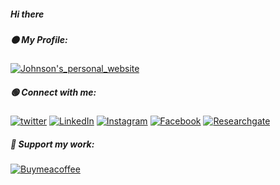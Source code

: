 
##### Hi there

##### 🟠 My Profile:

[![Johnson's_personal_website][Johnson's_personal_website-shield]][Johnson's_personal_website-url]

##### 🟢 Connect with me:

[![twitter][twitter-shield]][twitter-url]
[![LinkedIn][linkedin-shield]][linkedin-url]
[![Instagram][Instagram-shield]][instagram-url]
[![Facebook][Facebook-shield]][Facebook-url]
[![Researchgate][Researchgate-shield]][Researchgate-url]

##### 🔵 Support my work:

[![Buymeacoffee][Buymeacoffee-shield]][Buymeacoffee-url]

<!-- codes for the above websites -->
[Johnson's_personal_website-shield]: https://img.shields.io/badge/-Johnson's_personal_website-black.svg?style=for-the-badge&logo=Johnson's_personal_website&colorY=332
[Johnson's_personal_website-url]: https://sites.google.com/d/1u3SquNC-6JyszTk5-lWEY_yLRVMEsTRZ/p/1YgYu2uYZ0qBcowmFR70c1wTYBlRiKzLV/edit
[twitter-shield]: https://img.shields.io/badge/-twitter-black.svg?style=for-the-badge&logo=twitter&colorY=332
[twitter-url]: https://twitter.com/Johnson_Samuel_
[linkedin-shield]: https://img.shields.io/badge/-LinkedIn-black.svg?style=for-the-badge&logo=linkedin&colorY=332
[linkedin-url]: https://www.linkedin.com/in/johnson-samuel-1a5753167
[Instagram-shield]: https://img.shields.io/badge/-Instagram-black.svg?style=for-the-badge&logo=Instagram&colorY=332
[Instagram-url]: https://www.instagram.com/_johnson_samuel_
[Facebook-shield]: https://img.shields.io/badge/-Facebook-black.svg?style=for-the-badge&logo=Facebook&colorY=332
[Facebook-url]: https://www.facebook.com/JohnsonSamuelOfficial
[Researchgate-shield]: https://img.shields.io/badge/-Researchgate-black.svg?style=for-the-badge&logo=Researchgate&colorY=332
[Researchgate-url]: https://www.researchgate.net/profile/Johnson_Samuel2
[Buymeacoffee-shield]: https://img.shields.io/badge/-Buymeacoffee-black.svg?style=for-the-badge&logo=Buymeacoffee&colorY=332
[Buymeacoffee-url]: https://www.buymeacoffee.com/johnson.samuel


